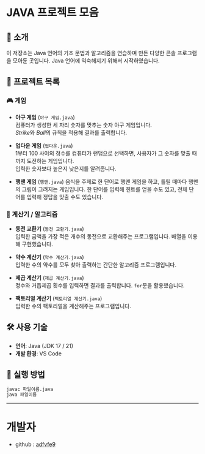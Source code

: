 # JAVA 프로젝트 모음

## 📌 소개
이 저장소는 Java 언어의 기초 문법과 알고리즘을 연습하며 만든 다양한 콘솔 프로그램을 모아둔 곳입니다.
Java 언어에 익숙해지기 위해서 시작하였습니다.

## 📂 프로젝트 목록

### 🎮 게임
- **야구 게임** (`야구 게임.java`)  
  컴퓨터가 생성한 세 자리 숫자를 맞추는 숫자 야구 게임입니다.  
  *Strike*와 *Ball*의 규칙을 적용해 결과를 출력합니다.

- **업다운 게임** (`업다운.java`)  
  1부터 100 사이의 정수를 컴퓨터가 랜덤으로 선택하면, 사용자가 그 숫자를 맞출 때까지 도전하는 게임입니다.  
  입력한 숫자보다 높은지 낮은지를 알려줍니다.

- **행맨 게임** (`행맨.java`)
  음식을 주제로 한 단어로 행맨 게임을 하고, 틀릴 때마다 행맨의 그림이 그려지는 게임입니다.
  한 단어를 입력해 힌트를 얻을 수도 있고, 전체 단어를 입력해 정답을 맞출 수도 있습니다.

### 🧮 계산기 / 알고리즘
- **동전 교환기** (`동전 교환기.java`)  
  입력한 금액을 가장 적은 개수의 동전으로 교환해주는 프로그램입니다. 배열을 이용해 구현했습니다.

- **약수 계산기** (`약수 계산기.java`)  
  입력한 수의 약수를 모두 찾아 출력하는 간단한 알고리즘 프로그램입니다.

- **제곱 계산기** (`제곱 계산기.java`)  
  정수와 거듭제곱 횟수를 입력하면 결과를 출력합니다. `for`문을 활용했습니다.

- **팩토리얼 계산기** (`팩토리얼 계산기.java`)  
  입력한 수의 팩토리얼을 계산해주는 프로그램입니다.

## 🛠 사용 기술
- **언어**: Java (JDK 17 / 21)
- **개발 환경**: VS Code

## 🚀 실행 방법
```bash
javac 파일이름.java
java 파일이름
```

----

# 개발자

- github : [adfvfe9](https://github.com/adfvfe9)
